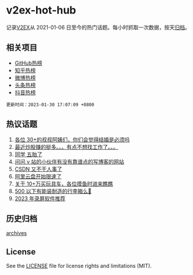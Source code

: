 # v2ex-hot-hub

 记录[V2EX](https://www.v2ex.com/)从 2021-01-06 日至今的热门话题。每小时抓取一次数据，按天[归档](archives)。
 
 ## 相关项目

- [GitHub热榜](https://github.com/snaildev/github-hot-hub)
- [知乎热榜](https://github.com/snaildev/zhihu-hot-hub)
- [微博热榜](https://github.com/snaildev/weibo-hot-hub)
- [头条热榜](https://github.com/snaildev/toutiao-hot-hub)
- [抖音热榜](https://github.com/snaildev/douyin-hot-hub)


 `更新时间：2023-01-30 17:07:09 +0800`

## 热议话题

1. [各位 30+的叔叔阿姨们，你们会觉得结婚是必须吗](https://www.v2ex.com/t/911512)
1. [最近炒股赚的挺多。。。有点不想找工作了。。。](https://www.v2ex.com/t/911411)
1. [同学 五胎了](https://www.v2ex.com/t/911456)
1. [问问 v 站的小伙伴有没有靠谱点的写博客的网站](https://www.v2ex.com/t/911398)
1. [CSDN 又不干人事了](https://www.v2ex.com/t/911582)
1. [阿里云盘开始限速了](https://www.v2ex.com/t/911436)
1. [关于 10+万买玩具车，各位摸鱼时进来瞧瞧](https://www.v2ex.com/t/911638)
1. [500 以下有能装耐造的行李箱么🥹](https://www.v2ex.com/t/911502)
1. [2023 年录屏软件推荐](https://www.v2ex.com/t/911480)

## 历史归档

[archives](archives)

## License

See the [LICENSE](LICENSE) file for license rights and limitations (MIT).
